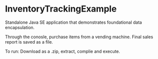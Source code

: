 # InventoryTrackingExample
Standalone Java SE application that demonstrates foundational data encapsulation.

Through the conosle, purchase items from a vending machine. Final sales report is saved as a file. 

To run: Download as a .zip, extract, complie and execute.
